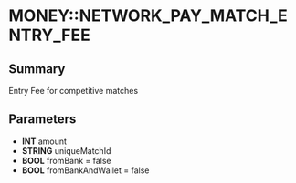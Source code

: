 # MONEY::NETWORK_PAY_MATCH_ENTRY_FEE

## Summary
Entry Fee for competitive matches

## Parameters
* **INT** amount
* **STRING** uniqueMatchId
* **BOOL** fromBank = false
* **BOOL** fromBankAndWallet = false